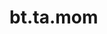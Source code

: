 <div itemscope itemtype="http://developers.google.com/ReferenceObject">
<meta itemprop="name" content="bt.ta.mom" />
<meta itemprop="path" content="Stable" />
</div>

# bt.ta.mom

<!-- Insert buttons and diff -->

<table class="tfo-notebook-buttons tfo-api nocontent" align="left">

</table>





<pre class="devsite-click-to-copy prettyprint lang-py tfo-signature-link">
<code>bt.ta.mom(
    *args, **kwargs
) -> np.array
</code></pre>



<!-- Placeholder for "Used in" -->
